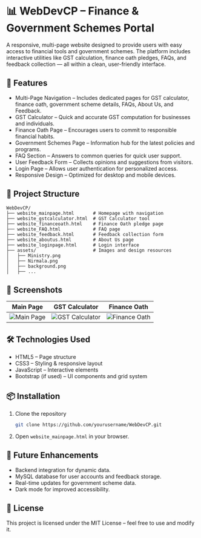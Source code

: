 # 📊 WebDevCP – Finance & Government Schemes Portal

A responsive, multi-page website designed to provide users with easy access to financial tools and government schemes. The platform includes interactive utilities like GST calculation, finance oath pledges, FAQs, and feedback collection — all within a clean, user-friendly interface.

## 🚀 Features
- Multi-Page Navigation – Includes dedicated pages for GST calculator, finance oath, government scheme details, FAQs, About Us, and Feedback.
- GST Calculator – Quick and accurate GST computation for businesses and individuals.
- Finance Oath Page – Encourages users to commit to responsible financial habits.
- Government Schemes Page – Information hub for the latest policies and programs.
- FAQ Section – Answers to common queries for quick user support.
- User Feedback Form – Collects opinions and suggestions from visitors.
- Login Page – Allows user authentication for personalized access.
- Responsive Design – Optimized for desktop and mobile devices.

## 📂 Project Structure
```
WebDevCP/
├── website_mainpage.html       # Homepage with navigation
├── website_gstcalculator.html  # GST Calculator tool
├── website_financeoath.html    # Finance Oath pledge page
├── website_FAQ.html            # FAQ page
├── website_feedback.html       # Feedback collection form
├── website_aboutus.html        # About Us page
├── website_loginpage.html      # Login interface
├── assets/                     # Images and design resources
│   ├── Ministry.png
│   ├── Nirmala.png
│   ├── background.png
│   ├── ...
```

## 📸 Screenshots
| Main Page | GST Calculator | Finance Oath |
|-----------|---------------|--------------|
| ![Main Page](./WebDevCP/Screenshot%202025-02-28%20at%204.19.55%20PM.png) | ![GST Calculator](./WebDevCP/Screenshot%202025-02-28%20at%204.24.56%20PM.png) | ![Finance Oath](./WebDevCP/Screenshot%202025-02-28%20at%204.25.25%20PM.png) |

## 🛠️ Technologies Used
- HTML5 – Page structure
- CSS3 – Styling & responsive layout
- JavaScript – Interactive elements
- Bootstrap (if used) – UI components and grid system

## 📦 Installation
1. Clone the repository
   ```bash
   git clone https://github.com/yourusername/WebDevCP.git
   ```
2. Open `website_mainpage.html` in your browser.

## 📌 Future Enhancements
- Backend integration for dynamic data.
- MySQL database for user accounts and feedback storage.
- Real-time updates for government scheme data.
- Dark mode for improved accessibility.

## 📜 License
This project is licensed under the MIT License – feel free to use and modify it.
